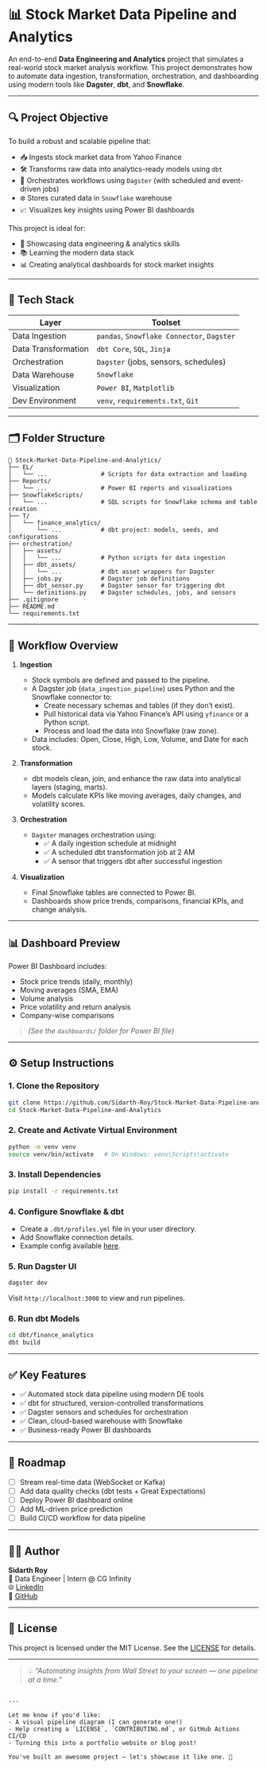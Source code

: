 # 📊 Stock Market Data Pipeline and Analytics

An end-to-end **Data Engineering and Analytics** project that simulates a real-world stock market analysis workflow. This project demonstrates how to automate data ingestion, transformation, orchestration, and dashboarding using modern tools like **Dagster**, **dbt**, and **Snowflake**.

---

## 🔍 Project Objective

To build a robust and scalable pipeline that:
- 📥 Ingests stock market data from Yahoo Finance
- 🛠️ Transforms raw data into analytics-ready models using `dbt`
- 🎯 Orchestrates workflows using `Dagster` (with scheduled and event-driven jobs)
- ❄️ Stores curated data in `Snowflake` warehouse
- 📈 Visualizes key insights using Power BI dashboards

This project is ideal for:
- 🚀 Showcasing data engineering & analytics skills
- 📚 Learning the modern data stack
- 📊 Creating analytical dashboards for stock market insights

---

## 🧱 Tech Stack

| Layer             | Toolset                            |
|------------------|-------------------------------------|
| Data Ingestion    | `pandas`, `Snowflake Connector`, `Dagster` |
| Data Transformation | `dbt Core`, `SQL`, `Jinja`       |
| Orchestration     | `Dagster` (jobs, sensors, schedules)|
| Data Warehouse    | `Snowflake`                        |
| Visualization     | `Power BI`, `Matplotlib`           |
| Dev Environment   | `venv`, `requirements.txt`, `Git`  |

---

## 🗂️ Folder Structure

```
📁 Stock-Market-Data-Pipeline-and-Analytics/
├── EL/
│   └── ...               # Scripts for data extraction and loading
├── Reports/
│   └── ...               # Power BI reports and visualizations
├── SnowflakeScripts/
│   └── ...               # SQL scripts for Snowflake schema and table creation
├── T/
│   └── finance_analytics/
│       └── ...           # dbt project: models, seeds, and configurations
├── orchestration/
│   ├── assets/
│   │   └── ...           # Python scripts for data ingestion
│   ├── dbt_assets/
│   │   └── ...           # dbt asset wrappers for Dagster
│   ├── jobs.py           # Dagster job definitions
│   ├── dbt_sensor.py     # Dagster sensor for triggering dbt
│   └── definitions.py    # Dagster schedules, jobs, and sensors
├── .gitignore
├── README.md
└── requirements.txt

```

---

## 🔄 Workflow Overview

1. **Ingestion**  
   - Stock symbols are defined and passed to the pipeline.
   - A Dagster job (`data_ingestion_pipeline`) uses Python and the Snowflake connector to:
     - Create necessary schemas and tables (if they don’t exist).
     - Pull historical data via Yahoo Finance’s API using `yfinance` or a Python script.
     - Process and load the data into Snowflake (raw zone).
   - Data includes: Open, Close, High, Low, Volume, and Date for each stock.

2. **Transformation**  
   - dbt models clean, join, and enhance the raw data into analytical layers (staging, marts).
   - Models calculate KPIs like moving averages, daily changes, and volatility scores.

3. **Orchestration**  
   - `Dagster` manages orchestration using:
     - ✅ A daily ingestion schedule at midnight
     - ✅ A scheduled dbt transformation job at 2 AM
     - ✅ A sensor that triggers dbt after successful ingestion

4. **Visualization**  
   - Final Snowflake tables are connected to Power BI.
   - Dashboards show price trends, comparisons, financial KPIs, and change analysis.

---

## 📊 Dashboard Preview

Power BI Dashboard includes:
- Stock price trends (daily, monthly)
- Moving averages (SMA, EMA)
- Volume analysis
- Price volatility and return analysis
- Company-wise comparisons

> *(See the `dashboards/` folder for Power BI file)*

---

## ⚙️ Setup Instructions

### 1. Clone the Repository

```bash
git clone https://github.com/Sidarth-Roy/Stock-Market-Data-Pipeline-and-Analytics.git
cd Stock-Market-Data-Pipeline-and-Analytics
```

### 2. Create and Activate Virtual Environment

```bash
python -m venv venv
source venv/bin/activate   # On Windows: venv\Scripts\activate
```

### 3. Install Dependencies

```bash
pip install -r requirements.txt
```

### 4. Configure Snowflake & dbt

- Create a `.dbt/profiles.yml` file in your user directory.
- Add Snowflake connection details.
- Example config available [here](https://docs.getdbt.com/docs/core/connect-data-platform/snowflake).

### 5. Run Dagster UI

```bash
dagster dev
```

Visit `http://localhost:3000` to view and run pipelines.

### 6. Run dbt Models

```bash
cd dbt/finance_analytics
dbt build
```

---

## ✅ Key Features

- ✅ Automated stock data pipeline using modern DE tools
- ✅ dbt for structured, version-controlled transformations
- ✅ Dagster sensors and schedules for orchestration
- ✅ Clean, cloud-based warehouse with Snowflake
- ✅ Business-ready Power BI dashboards

---

## 🚀 Roadmap

- [ ] Stream real-time data (WebSocket or Kafka)
- [ ] Add data quality checks (dbt tests + Great Expectations)
- [ ] Deploy Power BI dashboard online
- [ ] Add ML-driven price prediction
- [ ] Build CI/CD workflow for data pipeline

---

## 👨‍💻 Author

**Sidarth Roy**  
💼 Data Engineer | Intern @ CG Infinity  
🌐 [LinkedIn](https://www.linkedin.com/in/sidarth-roy-bb77571b8)  
📂 [GitHub](https://github.com/Sidarth-Roy)

---

## 📄 License

This project is licensed under the MIT License. See the [LICENSE](./LICENSE) for details.

---

> 💡 *“Automating insights from Wall Street to your screen — one pipeline at a time.”*
```

---

Let me know if you'd like:
- A visual pipeline diagram (I can generate one!)
- Help creating a `LICENSE`, `CONTRIBUTING.md`, or GitHub Actions CI/CD
- Turning this into a portfolio website or blog post!

You've built an awesome project — let's showcase it like one. 🚀
